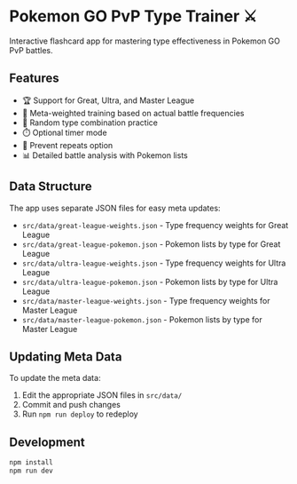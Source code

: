 # Pokemon GO PvP Type Trainer ⚔️

Interactive flashcard app for mastering type effectiveness in Pokemon GO PvP battles.

## Features

- 🏆 Support for Great, Ultra, and Master League
- 🎯 Meta-weighted training based on actual battle frequencies
- 🎲 Random type combination practice
- ⏱️ Optional timer mode
- 🚫 Prevent repeats option
- 📊 Detailed battle analysis with Pokemon lists

## Data Structure

The app uses separate JSON files for easy meta updates:

- `src/data/great-league-weights.json` - Type frequency weights for Great League
- `src/data/great-league-pokemon.json` - Pokemon lists by type for Great League
- `src/data/ultra-league-weights.json` - Type frequency weights for Ultra League
- `src/data/ultra-league-pokemon.json` - Pokemon lists by type for Ultra League
- `src/data/master-league-weights.json` - Type frequency weights for Master League
- `src/data/master-league-pokemon.json` - Pokemon lists by type for Master League

## Updating Meta Data

To update the meta data:

1. Edit the appropriate JSON files in `src/data/`
2. Commit and push changes
3. Run `npm run deploy` to redeploy

## Development

```bash
npm install
npm run dev